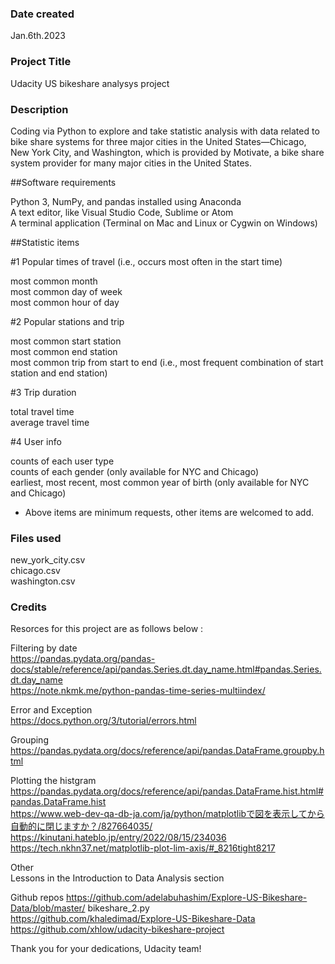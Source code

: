 ### Date created
Jan.6th.2023

### Project Title
Udacity US bikeshare analysys project

### Description
Coding via Python to explore and take statistic analysis with data related to bike share systems for three major cities in the United States—Chicago, New York City, and Washington, which is provided by Motivate, a bike share system provider for many major cities in the United States.

##Software requirements

  Python 3, NumPy, and pandas installed using Anaconda  
  A text editor, like Visual Studio Code, Sublime or Atom  
  A terminal application (Terminal on Mac and Linux or Cygwin on Windows)  

##Statistic items  

#1 Popular times of travel (i.e., occurs most often in the start time)  

  most common month  
  most common day of week  
  most common hour of day  

#2 Popular stations and trip  

  most common start station  
  most common end station  
  most common trip from start to end (i.e., most frequent combination of start station and end station)  

#3 Trip duration  

  total travel time  
  average travel time  

#4 User info  

  counts of each user type  
  counts of each gender (only available for NYC and Chicago)  
  earliest, most recent, most common year of birth (only available for NYC and Chicago)  
  * Above items are minimum requests, other items are welcomed to add.  

### Files used  

  new_york_city.csv  
  chicago.csv  
  washington.csv  

### Credits  

  Resorces for this project are as follows below :   

  Filtering by date  
    https://pandas.pydata.org/pandas-docs/stable/reference/api/pandas.Series.dt.day_name.html#pandas.Series.dt.day_name  
    https://note.nkmk.me/python-pandas-time-series-multiindex/  

  Error and Exception  
    https://docs.python.org/3/tutorial/errors.html  

  Grouping  
    https://pandas.pydata.org/docs/reference/api/pandas.DataFrame.groupby.html  

  Plotting the histgram  
    https://pandas.pydata.org/docs/reference/api/pandas.DataFrame.hist.html#pandas.DataFrame.hist  
    https://www.web-dev-qa-db-ja.com/ja/python/matplotlibで図を表示してから自動的に閉じますか？/827664035/  https://kinutani.hateblo.jp/entry/2022/08/15/234036  
    https://tech.nkhn37.net/matplotlib-plot-lim-axis/#_8216tight8217  

  Other  
    Lessons in the Introduction to Data Analysis section   

  Github repos
    https://github.com/adelabuhashim/Explore-US-Bikeshare-Data/blob/master/ bikeshare_2.py  
    https://github.com/khaledimad/Explore-US-Bikeshare-Data  
    https://github.com/xhlow/udacity-bikeshare-project  
 
  Thank you for your dedications, Udacity team!  
